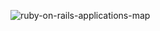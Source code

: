 ![ruby-on-rails-applications-map](https://user-images.githubusercontent.com/36538863/36599508-ae6f0810-1903-11e8-84c8-e772897337de.png)
